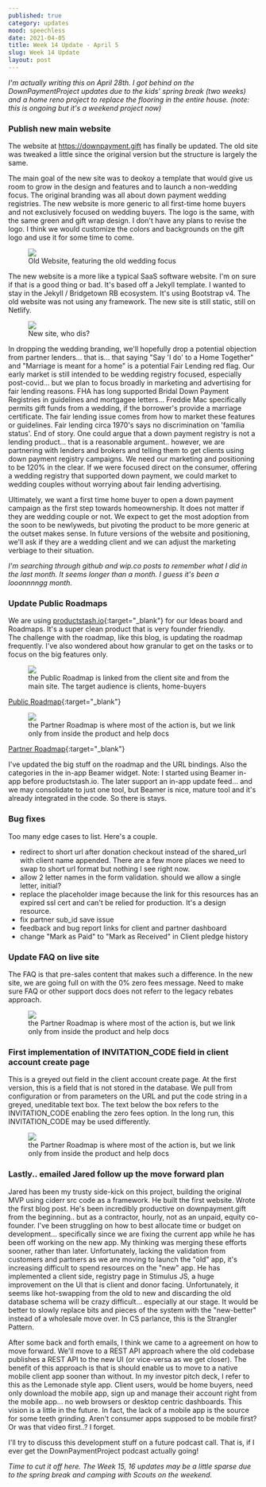 ```yaml
---
published: true
category: updates
mood: speechless
date: 2021-04-05
title: Week 14 Update - April 5
slug: Week 14 Update
layout: post
---
```


_I'm actually writing this on April 28th.  I got behind on the DownPaymentProject updates due to the kids' spring break (two weeks) and a home reno project to replace the flooring in the entire house.  (note: this is ongoing but it's a weekend project now)_

### Publish new main website

The website at https://downpayment.gift has finally be updated.  The old site was tweaked a little since the original version but the structure is largely the same.  

The main goal of the new site was to deokoy a template that would give us room to grow in the design and features and to launch a non-wedding focus.  The original branding was all about down payment wedding registries.  The new website is more generic to all first-time home buyers and not exclusively focused on wedding buyers.  The logo is the same, with the same green and gift wrap design.  I don't have any plans to revise the logo.  I think we would customize the colors and backgrounds on the gift logo and use it for some time to come. 

<figure class="aligncenter">
    <img width="" src="/assets/images/screenshots/oldsite-wedding.png" />
    <figcaption>Old Website, featuring the old wedding focus</figcaption>
</figure>


The new website is a more like a typical SaaS software website.  I'm on sure if that is a good thing or bad.  It's based off a Jekyll template.   I wanted to stay in the Jekyll / Bridgetown RB ecosystem.  It's using Bootstrap v4.  The old website was not using any framework.  The new site is still static, still on Netlify.

<figure class="aligncenter">
    <img width="" src="/assets/images/screenshots/newsite.png" />
    <figcaption>New site, who dis?</figcaption>
</figure>

In dropping the wedding branding, we'll hopefully drop a potential objection from partner lenders... that is... that saying "Say 'I do' to a Home Together" and "Marriage is meant for a home" is a potential Fair Lending red flag.  Our early market is still intended to be wedding registry focused, especially post-covid... but we plan to focus broadly in marketing and advertising for fair lending reasons.  FHA has long supported Bridal Down Payment Registries in guidelines and mortgagee letters... Freddie Mac specifically permits gift funds from a wedding, if the borrower's provide a marriage certificate.   The fair lending issue comes from how to market these features or guidelines.  Fair lending circa 1970's says no discrimination on 'familia status'.  End of story.  One could argue that a down payment registry is not a lending product... that is a reasonable argument.. however, we are partnering with lenders and brokers and telling them to get clients using down payment registry campaigns.  We need our marketing and positioning to be 120% in the clear.   If we were focused direct on the consumer, offering a wedding registry that supported down payment, we could market to wedding couples without worrying about fair lending advertising.   

Ultimately, we want a first time home buyer to open a down payment campaign as the first step towards homeownership.  It does not matter if they are wedding couple or not.  We expect to get the most adoption from the soon to be newlyweds, but pivoting the product to be more generic at the outset makes sense.  In future versions of the website and positioning, we'll ask if they are a wedding client and we can adjust the marketing verbiage to their situation.

_I'm searching through github and wip.co posts to remember what I did in the last month.   It seems longer than a month.  I guess it's been a looonnnngg month._

### Update Public Roadmaps

We are using [productstash.io](https://productstash.io/){:target="_blank"} for our Ideas board and Roadmaps.  It's a super clean product that is very founder friendly.  
The challenge with the roadmap, like this blog, is updating the roadmap frequently.  I've also wondered about how granular to get on the tasks or to focus on the big features only.  

<figure class="aligncenter">
    <img width="" src="/assets/images/screenshots/public-roadmap.png" />
    <figcaption>the Public Roadmap is linked from the client site and from the main site.  The target audience is clients, home-buyers</figcaption>
</figure>

[Public Roadmap](https://roadmap.downpayment.gift/home-buyers){:target="_blank"}

<figure class="aligncenter">
    <img width="" src="/assets/images/screenshots/partner-roadmap.png" />
    <figcaption>the Partner Roadmap is where most of the action is, but we link only from inside the product and help docs</figcaption>
</figure>

[Partner Roadmap](https://roadmap.downpaymentproject.com/partners){:target="_blank"}

I've updated the big stuff on the roadmap and the URL bindings.  Also the categories in the in-app Beamer widget.  Note:  I started using Beamer in-app before productstash.io.  The later support an in-app update feed... and we may consolidate to just one tool, but Beamer is nice, mature tool and it's already integrated in the code.  So there is stays.

### Bug fixes

Too many edge cases to list.  Here's a couple.

- redirect to short url after donation checkout instead of the shared_url with client name appended.  There are a few more places we need to swap to short url format but nothing I see right now.
- allow 2 letter names in the form validation.  should we allow a single letter, initial?
- replace the placeholder image because the link for this resources has an expired ssl cert and can't be relied for production.  It's a design resource.
- fix partner sub_id save issue
- feedback and bug report links for client and partner dashboard
- change "Mark as Paid" to "Mark as Received" in Client pledge history

### Update FAQ on live site

The FAQ is that pre-sales content that makes such a difference.  In the new site, we are going full on with the 0% zero fees message.  Need to make sure FAQ or other support docs does not referr to the legacy rebates approach.

<figure class="alignright">
    <img width="" src="/assets/images/screenshots/newfaq.png" />
    <figcaption>the Partner Roadmap is where most of the action is, but we link only from inside the product and help docs</figcaption>
</figure>

### First implementation of INVITATION_CODE field in client account create page

This is a greyed out field in the client account create page.  At the first version, this is a field that is not stored in the database.  We pull from configuration or from parameters on the URL and put the code string in a greyed, uneditable text box.  The text below the box refers to the INVITATION_CODE enabling the zero fees option.  In the long run, this INVITATION_CODE may be used differently.

<figure class="alignright">
    <img width="" src="/assets/images/screenshots/INVITATION_CODE.png" />
    <figcaption>the Partner Roadmap is where most of the action is, but we link only from inside the product and help docs</figcaption>
</figure>

### Lastly.. emailed Jared follow up the move forward plan

Jared has been my trusty side-kick on this project, building the original MVP using ciderr src code as a framework.  He built the first website.  Wrote the first blog post.  He's been incredibly productive on downpayment.gift from the beginning.. but as a contractor, hourly, not as an unpaid, equity co-founder.  I've been struggling on how to best allocate time or budget on development... specifically since we are fixing the current app while he has been off working on the new app.  My thinking was merging these efforts sooner, rather than later.  Unfortunately, lacking the validation from customers and partners as we are moving to launch the "old" app, it's increasing difficult to spend resources on the "new" app.  He has implemented a client side, registry page in Stimulus JS, a huge improvement on the UI that is client and donor facing.  Unfortunately, it seems like hot-swapping from the old to new and discarding the old database schema will be crazy difficult... especially at our stage.  It would be better to slowly replace bits and pieces of the system with the "new-better" instead of a wholesale move over.  In CS parlance, this is the Strangler Pattern.

After some back and forth emails, I think we came to a agreement on how to move forward.  We'll move to a REST API approach where the old codebase publishes a REST API to the new UI (or vice-versa as we get closer).  The benefit of this approach is that is should enable us to move to a native mobile client app sooner than without.  In my investor pitch deck, I refer to this as the Lemonade style app.  Client users, would be home buyers, need only download the mobile app, sign up and manage their account right from the mobile app... no web browsers or desktop centric dashboards.   This vision is a little in the future.  In fact, the lack of a mobile app is the source for some teeth grinding.  Aren't consumer apps supposed to be mobile first?  Or was that video first..?   I forget. 

I'll try to discuss this development stuff on a future podcast call.  That is, if I ever get the DownPaymentProject podcast actually going!

_Time to cut it off here.  The Week 15, 16 updates may be a little sparse due to the spring break and camping with Scouts on the weekend._
